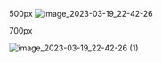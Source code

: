 500px
![image_2023-03-19_22-42-26](https://user-images.githubusercontent.com/55141193/226208159-d20c4019-b935-4c9c-ae2e-430f3ccb12fb.png)



700px

![image_2023-03-19_22-42-26 (1)](https://user-images.githubusercontent.com/55141193/226208013-3210ab9a-7942-411c-8408-e14b38d71e0d.png)

